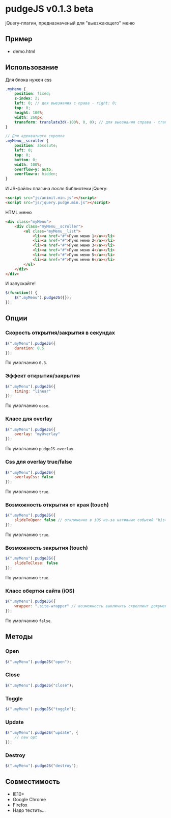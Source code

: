 # pudgeJS v0.1.3 beta

jQuery-плагин, предназначеный для "выезжающего" меню

## Пример

* demo.html

## Использование

Для блока нужен css
```scss
.myMenu {
	position: fixed;
	z-index: 2;
	left: 0; // для выезжания с права - right: 0;
	top: 0;
	height: 100%;
	width: 260px;
	transform: translate3d(-100%, 0, 0); // для выезжания справа - translate3d(100%, 0, 0)
}

// Для адекватного скролла
.myMenu__scroller {
	position: absolute;
	left: 0;
	top: 0;
	bottom: 0;
	width: 100%;
	overflow-y: auto;
	overflow-x: hidden;
}
```

И JS-файлы плагина *после* библиотеки jQuery:
```html
<script src="js/animit.min.js"></script>
<script src="js/jquery.pudge.min.js"></script>
```

HTML меню
```html
<div class="myMenu">
	<div class="myMenu__scroller">
		<ul class="myMenu__list">
			<li><a href="#">Пунк меню 1</a></li>
			<li><a href="#">Пунк меню 2</a></li>
			<li><a href="#">Пунк меню 3</a></li>
			<li><a href="#">Пунк меню 4</a></li>
			<li><a href="#">Пунк меню 5</a></li>
			<li><a href="#">Пунк меню 6</a></li>
		</ul>
	</div>
</div>
```

И запускайте!
```javascript
$(function() {
	$(".myMenu").pudgeJS({});
});
```

## Опции

### Скорость открытия/закрытия в секундах

```javascript
$(".myMenu").pudgeJS({
	duration: 0.5
});
```
По умолчанию ```0.3```.

### Эффект открытия/закрытия

```javascript
$(".myMenu").pudgeJS({
	timing: "linear"
});
```
По умолчанию ```ease```.

### Класс для overlay

```javascript
$(".myMenu").pudgeJS({
	overlay: "myOverlay"
});
```
По умолчанию ```pudgeJS-overlay```.

### Css для overlay true/false

```javascript
$(".myMenu").pudgeJS({
	overlayCss: false
});
```
По умолчанию ```true```.

### Возможность открытия от края (touch)

```javascript
$(".myMenu").pudgeJS({
	slideToOpen: false // отключенно в iOS из-за нативных событий "history back"
});
```
По умолчанию ```true```.

### Возможность закрытия (touch)

```javascript
$(".myMenu").pudgeJS({
	slideToClose: false
});
```
По умолчанию ```true```.

### Класс обертки сайта (iOS)

```javascript
$(".myMenu").pudgeJS({
	wrapper: ".site-wrapper" // возможность выключить скроллинг документа на iOS
});
```
По умолчанию ```false```.

## Методы

### Open
```javascript
$(".myMenu").pudgeJS("open");
```

### Close
```javascript
$(".myMenu").pudgeJS("close");
```

### Toggle
```javascript
$(".myMenu").pudgeJS("toggle");
```

### Update
```javascript
$(".myMenu").pudgeJS("update", {
	// new opt
});
```

### Destroy
```javascript
$(".myMenu").pudgeJS("destroy");
```

## Совместимость

* IE10+
* Google Chrome
* Firefox
* Надо тестить...